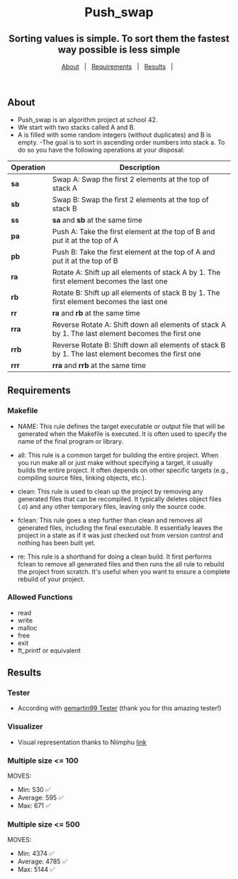 <h1 align="center">Push_swap</h1>

<h2 align="center">
Sorting values is simple. To sort them the fastest way possible is less simple
</h2> 

<p align="center">
  <a href="#about">About</a> &#xa0; | &#xa0;
  <a href="#requirements">Requirements</a> &#xa0; | &#xa0;
  <a href="#Results">Results</a> &#xa0; | &#xa0;
</p>

<br>

## About ##

- Push_swap is an algorithm project at school 42.
- We start with two stacks called A and B.
- A is filled with some random integers (without duplicates) and B is empty.
-The goal is to sort in ascending order numbers into stack a. To do so you have the
  following operations at your disposal:

| Operation | Description |
| ---------- | ----------- |
| **sa**     | Swap A: Swap the first 2 elements at the top of stack A |
| **sb**     | Swap B: Swap the first 2 elements at the top of stack B |
| **ss**     | **sa** and **sb** at the same time |
| **pa**     | Push A: Take the first element at the top of B and put it at the top of A |
| **pb**     | Push B: Take the first element at the top of A and put it at the top of B |
| **ra**     | Rotate A: Shift up all elements of stack A by 1. The first element becomes the last one |
| **rb**     | Rotate B: Shift up all elements of stack B by 1. The first element becomes the last one |
| **rr**     | **ra** and **rb** at the same time |
| **rra**    | Reverse Rotate A: Shift down all elements of stack A by 1. The last element becomes the first one |
| **rrb**    | Reverse Rotate B: Shift down all elements of stack B by 1. The last element becomes the first one |
| **rrr**    | **rra** and **rrb** at the same time |

## Requirements ##
### Makefile ###
- NAME: This rule defines the target executable or output file that will be generated when the Makefile is executed. It is often used to specify the name of the final program or library.

- all: This rule is a common target for building the entire project. When you run make all or just make without specifying a target, it usually builds the entire project. It often depends on other specific targets (e.g., compiling source files, linking objects, etc.).

- clean: This rule is used to clean up the project by removing any generated files that can be recompiled. It typically deletes object files (.o) and any other temporary files, leaving only the source code.

- fclean: This rule goes a step further than clean and removes all generated files, including the final executable. It essentially leaves the project in a state as if it was just checked out from version control and nothing has been built yet.

- re: This rule is a shorthand for doing a clean build. It first performs fclean to remove all generated files and then runs the all rule to rebuild the project from scratch. It's useful when you want to ensure a complete rebuild of your project.

### Allowed Functions ###
 - read
 - write
 - malloc
 - free
 - exit
 - ft_printf or equivalent

## Results ##
### Tester ###
- According with [gemartin99 Tester](https://github.com/gemartin99/Push-Swap-Tester) (thank you for this amazing tester!)
### Visualizer ###
- Visual representation thanks to Niimphu [link](https://github.com/Niimphu/push_swap_visualiser)
### Multiple size <= 100 ###
MOVES:
- Min: 530      :white_check_mark:
- Average: 595  :white_check_mark:
- Max: 671      :white_check_mark:
### Multiple size <= 500 ###
MOVES:
- Min: 4374     :white_check_mark:
- Average: 4785 :white_check_mark:
- Max: 5144     :white_check_mark:

